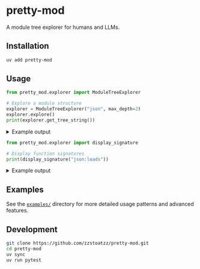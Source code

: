 # pretty-mod

A module tree explorer for humans and LLMs.

## Installation

```bash
uv add pretty-mod
```

## Usage

```python
from pretty_mod.explorer import ModuleTreeExplorer

# Explore a module structure
explorer = ModuleTreeExplorer("json", max_depth=2)
explorer.explore()
print(explorer.get_tree_string())
```

<details>
<summary>Example output</summary>

```text
📦 json
└── 📜 __all__: dump, dumps, load, loads, JSONDecoder, JSONDecodeError, JSONEncoder
├── ⚡ functions: dump, dumps, load, loads
├── 📦 decoder
    ├── 📜 __all__: JSONDecoder, JSONDecodeError
    ├── 🔷 classes: JSONDecodeError, JSONDecoder
├── 📦 encoder
    ├── 🔷 classes: JSONEncoder
    ├── ⚡ functions: py_encode_basestring, py_encode_basestring_ascii
├── 📦 scanner
    ├── 📜 __all__: make_scanner
└── 📦 tool
    └── ⚡ functions: main
```
</details>



```python
from pretty_mod.explorer import display_signature

# Display function signatures
print(display_signature("json:loads"))
```

<details>
<summary>Example output</summary>

```text
📎 loads
├── Parameters:
├── s
├── cls = None (keyword-only)
├── object_hook = None (keyword-only)
├── parse_float = None (keyword-only)
├── parse_int = None (keyword-only)
├── parse_constant = None (keyword-only)
├── object_pairs_hook = None (keyword-only)
└── kw (**kwargs)
```
</details>

## Examples

See the [`examples/`](examples/) directory for more detailed usage patterns and advanced features.

## Development

```bash
git clone https://github.com/zzstoatzz/pretty-mod.git
cd pretty-mod
uv sync
uv run pytest
```
